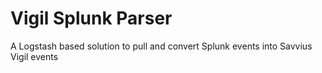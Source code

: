 # Vigil Splunk Parser
A Logstash based solution to pull and convert Splunk events into Savvius Vigil events 
